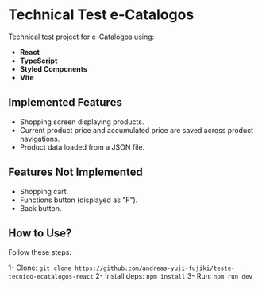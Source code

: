 # Technical Test e-Catalogos
Technical test project for e-Catalogos using:
- **React**
- **TypeScript**
- **Styled Components**
- **Vite**

## Implemented Features
- Shopping screen displaying products.
- Current product price and accumulated price are saved across product navigations.
- Product data loaded from a JSON file.

## Features Not Implemented
- Shopping cart.
- Functions button (displayed as "F").
- Back button.

## How to Use?
Follow these steps:

1- Clone:
```git clone https://github.com/andreas-yuji-fujiki/teste-tecnico-ecatalogos-react```
2- Install deps:
```npm install```
3- Run:
```npm run dev```
